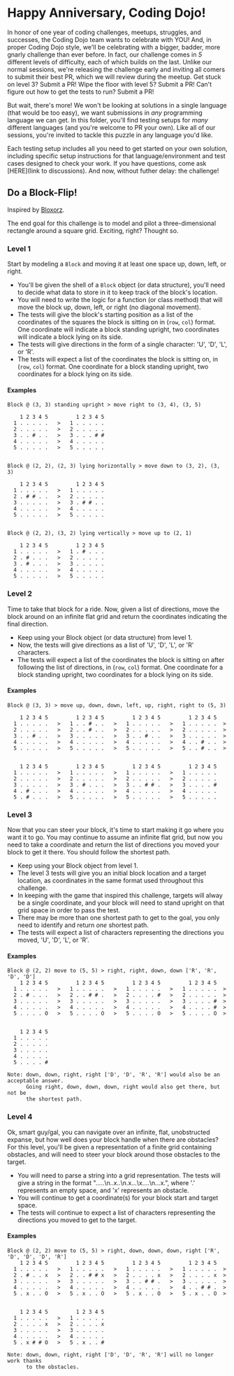# Happy Anniversary, Coding Dojo!

In honor of one year of coding challenges, meetups, struggles, and successes, the
Coding Dojo team wants to celebrate with YOU! And, in proper Coding Dojo style, we'll
be celebrating with a bigger, badder, more gnarly challenge than ever before. In fact,
our challenge comes in _5_ different levels of difficulty, each of which builds on the
last. Unlike our normal sessions, we're releasing the challenge early and inviting all
comers to submit their best PR, which we will review during the meetup. Get stuck on 
level 3? Submit a PR! Wipe the floor with level 5? Submit a PR! Can't figure out how
to get the tests to run? Submit a PR! 

But wait, there's more! We won't be looking at solutions in a single language (that
would be too easy), we want submissions in _any_ programming language we can get. In
this folder, you'll find testing setups for _many_ different languages (and you're 
welcome to PR your own). Like all of our sessions, you're invited to tackle this 
puzzle in any language you'd like.

Each testing setup includes all you need to get started on your own solution, including
specific setup instructions for that language/environment and test cases designed to
check your work. If you have questions, come ask [HERE](link to discussions). And now,
without futher delay: the challenge!

## Do a Block-Flip!

Inspired by [Bloxorz](https://www.coolmathgames.com/0-bloxorz).

The end goal for this challenge is to model and pilot a three-dimensional rectangle
around a square grid. Exciting, right? Thought so.

### Level 1

Start by modeling a `Block` and moving it at least one space up, down, left, or right. 

- You'll be given the shell of a `Block` object (or data structure), you'll need to
  decide what data to store in it to keep track of the block's location.
- You will need to write the logic for a function (or class method) that will move
  the block up, down, left, or right (no diagonal movement).
- The tests will give the block's starting position as a list of the coordinates of
  the squares the block is sitting on in (`row`, `col`) format. One coordinate
  will indicate a block standing upright, two coordinates will indicate a block 
  lying on its side.
- The tests will give directions in the form of a single character: 'U', 'D', 'L', 
  or 'R'.
- The tests will expect a list of the coordinates the block is sitting on, in
  (`row`, `col`) format. One coordinate for a block standing upright, two coordinates
  for a block lying on its side.

#### Examples

```
Block @ (3, 3) standing upright > move right to (3, 4), (3, 5)

    1 2 3 4 5         1 2 3 4 5
  1 . . . . .   >   1 . . . . .
  2 . . . . .   >   2 . . . . .
  3 . . # . .   >   3 . . . # #
  4 . . . . .   >   4 . . . . .
  5 . . . . .   >   5 . . . . .


Block @ (2, 2), (2, 3) lying horizontally > move down to (3, 2), (3, 3)

    1 2 3 4 5         1 2 3 4 5
  1 . . . . .   >   1 . . . . .
  2 . # # . .   >   2 . . . . .
  3 . . . . .   >   3 . # # . .
  4 . . . . .   >   4 . . . . .
  5 . . . . .   >   5 . . . . .


Block @ (2, 2), (3, 2) lying vertically > move up to (2, 1)

    1 2 3 4 5         1 2 3 4 5
  1 . . . . .   >   1 . # . . .
  2 . # . . .   >   2 . . . . .
  3 . # . . .   >   3 . . . . .
  4 . . . . .   >   4 . . . . . 
  5 . . . . .   >   5 . . . . .
```

### Level 2

Time to take that block for a ride. Now, given a list of directions, move the block
around on an infinite flat grid and return the coordinates indicating the final 
direction.

- Keep using your Block object (or data structure) from level 1.
- Now, the tests will give directions as a list of 'U', 'D', 'L', or 'R' characters.
- The tests will expect a list of the coordinates the block is sitting on after
  following the list of directions, in (`row`, `col`) format. One coordinate for a
  block standing upright, two coordinates for a block lying on its side.

#### Examples

```
Block @ (3, 3) > move up, down, down, left, up, right, right to (5, 3)

    1 2 3 4 5         1 2 3 4 5         1 2 3 4 5         1 2 3 4 5  
  1 . . . . .   >   1 . . # . .   >   1 . . . . .   >   1 . . . . .  >
  2 . . . . .   >   2 . . # . .   >   2 . . . . .   >   2 . . . . .  >
  3 . . # . .   >   3 . . . . .   >   3 . . # . .   >   3 . . . . .  >
  4 . . . . .   >   4 . . . . .   >   4 . . . . .   >   4 . . # . .  >
  5 . . . . .   >   5 . . . . .   >   5 . . . . .   >   5 . . # . .  >


    1 2 3 4 5         1 2 3 4 5         1 2 3 4 5         1 2 3 4 5  
  1 . . . . .   >   1 . . . . .   >   1 . . . . .   >   1 . . . . .
  2 . . . . .   >   2 . . . . .   >   2 . . . . .   >   2 . . . . .
  3 . . . . .   >   3 . # . . .   >   3 . . # # .   >   3 . . . . #
  4 . # . . .   >   4 . . . . .   >   4 . . . . .   >   4 . . . . .
  5 . # . . .   >   5 . . . . .   >   5 . . . . .   >   5 . . . . .
```

### Level 3

Now that you can steer your block, it's time to start making it go where you want it
to go. You may continue to assume an infinite flat grid, but now you need to take a 
coordinate and return the list of directions you moved your block to get it there. You
should follow the shortest path.

- Keep using your Block object from level 1.
- The level 3 tests will give you an initial block location and a target location, as
  coordinates in the same format used throughout this challenge.
- In keeping with the game that inspired this challenge, targets will alway be a single
  coordinate, and your block will need to stand upright on that grid space in order
  to pass the test.
- There may be more than one shortest path to get to the goal, you only need to
  identify and return _one_ shortest path.
- The tests will expect a list of characters representing the directions you moved,
  'U', 'D', 'L', or 'R'.

#### Examples

```
Block @ (2, 2) move to (5, 5) > right, right, down, down ['R', 'R', 'D', 'D']
    1 2 3 4 5         1 2 3 4 5         1 2 3 4 5         1 2 3 4 5  
  1 . . . . .   >   1 . . . . .   >   1 . . . . .   >   1 . . . . .  >
  2 . # . . .   >   2 . . # # .   >   2 . . . . #   >   2 . . . . .  >
  3 . . . . .   >   3 . . . . .   >   3 . . . . .   >   3 . . . . #  >
  4 . . . . .   >   4 . . . . .   >   4 . . . . .   >   4 . . . . #  >
  5 . . . . O   >   5 . . . . O   >   5 . . . . O   >   5 . . . . O  >


    1 2 3 4 5
  1 . . . . .
  2 . . . . .
  3 . . . . .
  4 . . . . .
  5 . . . . #

Note: down, down, right, right ['D', 'D', 'R', 'R'] would also be an acceptable answer.
      Going right, down, down, down, right would also get there, but not be
      the shortest path.
```

### Level 4

Ok, smart guy/gal, you can navigate over an infinite, flat, unobstructed expanse, but
how well does your block handle when there are obstacles? For this level, you'll be
given a representation of a finite grid containing obstacles, and will need to 
steer your block around those obstacles to the target.

- You will need to parse a string into a grid representation. The tests will give a 
  string in the format ".....\n..x..\n.x...\x....\n...x.", where '.' represents an
  empty space, and 'x' represents an obstacle.
- You will continue to get a coordinate(s) for your block start and target space.
- The tests will continue to expect a list of characters representing the directions
  you moved to get to the target.

#### Examples 

```
Block @ (2, 2) move to (5, 5) > right, down, down, down, right ['R', 'D', 'D', 'D', 'R']
    1 2 3 4 5         1 2 3 4 5         1 2 3 4 5         1 2 3 4 5  
  1 . . . . .   >   1 . . . . .   >   1 . . . . .   >   1 . . . . .  >
  2 . # . . x   >   2 . . # # x   >   2 . . . . x   >   2 . . . . x  >
  3 . . . . .   >   3 . . . . .   >   3 . . # # .   >   3 . . . . .  >
  4 . . . . .   >   4 . . . . .   >   4 . . . . .   >   4 . . # # .  >
  5 . x . . O   >   5 . x . . O   >   5 . x . . O   >   5 . x . . O  >


    1 2 3 4 5         1 2 3 4 5
  1 . . . . .   >   1 . . . . .
  2 . . . . x   >   2 . . . . x
  3 . . . . .   >   3 . . . . .
  4 . . . . .   >   4 . . . . .
  5 . x # # O   >   5 . x . . #

Note: down, down, right, right ['D', 'D', 'R', 'R'] will no longer work thanks
      to the obstacles.
```
